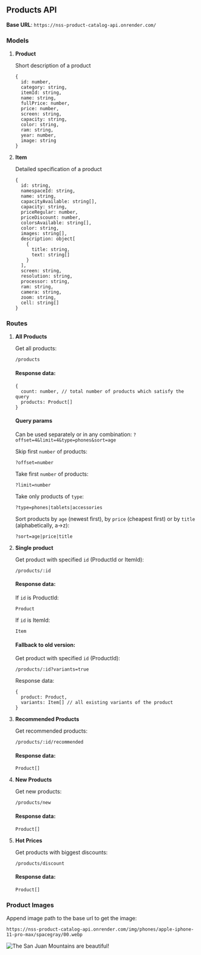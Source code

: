 ## Products API

**Base URL**: `https://nss-product-catalog-api.onrender.com/`


### Models

1. **Product**

    Short description of a product

    ```
    {
      id: number,
      category: string,
      itemId: string,
      name: string,
      fullPrice: number,
      price: number,
      screen: string,
      capacity: string,
      color: string,
      ram: string,
      year: number,
      image: string
    }
    ```

2. **Item**

    Detailed specification of a product

    ```
    {
      id: string,
      namespaceId: string,
      name: string,
      capacityAvailable: string[],
      capacity: string,
      priceRegular: number,
      priceDiscount: number,
      colorsAvailable: string[],
      color: string,
      images: string[],
      description: object[
        {
          title: string,
          text: string[]
        }
      ],
      screen: string,
      resolution: string,
      processor: string,
      ram: string,
      camera: string,
      zoom: string,
      cell: string[]
    }
    ```


### Routes

1. **All Products**

    Get all products:
    ```
    /products
    ```

    #### Response data:
    ```
    {
      count: number, // total number of products which satisfy the query
      products: Product[]
    }
    ```

    #### Query params
    Can be used separately or in any combination: `?offset=4&limit=4&type=phones&sort=age`

    Skip first `number` of products:
    ```
    ?offset=number
    ```

    Take first `number` of products:
    ```
    ?limit=number
    ```

    Take only products of `type`:
    ```
    ?type=phones|tablets|accessories
    ```

    Sort products by `age` (newest first), by `price` (cheapest first) or by `title` (alphabetically, a->z):
    ```
    ?sort=age|price|title
    ```


2. **Single product**

    Get product with specified `id` (ProductId or ItemId):
    ```
    /products/:id
    ```

    #### Response data:
    If `id` is ProductId:
    ```
    Product
    ```

    If `id` is ItemId:
    ```
    Item
    ```

    #### Fallback to old version:
    Get product with specified `id` (ProductId):
    ```
    /products/:id?variants=true
    ```

    Response data:
    ```
    {
      product: Product,
      variants: Item[] // all existing variants of the product
    }
    ```

3. **Recommended Products**

    Get recommended products:
    ```
    /products/:id/recommended
    ```

    #### Response data:
    ```
    Product[]
    ```

4. **New Products**

    Get new products:
    ```
    /products/new
    ```

    #### Response data:
    ```
    Product[]
    ```

5. **Hot Prices**

    Get products with biggest discounts:
    ```
    /products/discount
    ```

    #### Response data:
    ```
    Product[]
    ```


### Product Images

Append image path to the base url to get the image:

```
https://nss-product-catalog-api.onrender.com/img/phones/apple-iphone-11-pro-max/spacegray/00.webp
```

![The San Juan Mountains are beautiful!](https://nss-product-catalog-api.onrender.com/img/phones/apple-iphone-11-pro-max/spacegray/00.webp)

